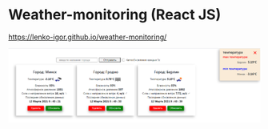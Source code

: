 # Weather-monitoring (React JS)

https://lenko-igor.github.io/weather-monitoring/

![](weather-monitoring.png)
